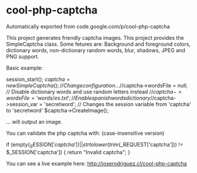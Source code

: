 # cool-php-captcha
Automatically exported from code.google.com/p/cool-php-captcha

This project generates friendly captcha images. This project provides the SimpleCaptcha class.
Some fetures are: Background and foreground colors, dictionary words, non-dictionary random words, blur, shadows, JPEG and PNG support.


Basic example:

session_start();
$captcha = new SimpleCaptcha();
// Change configuration...
//$captcha->wordsFile = null;           // Disable dictionary words and use random letters instead
//$captcha->wordsFile = 'words/es.txt'; // Enable spanish words dictionary
//$captcha->session_var = 'secretword'; // Changes the session variable from 'captcha' to 'secretword'
$captcha->CreateImage();

... will output an image.



You can validate the php captcha with: (case-insensitive version)

if (empty($_SESSION['captcha']) || strtolower(trim($_REQUEST['captcha'])) != $_SESSION['captcha']) {
    return "Invalid captcha";
}

You can see a live example here: http://joserodriguez.cl/cool-php-captcha





